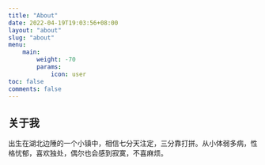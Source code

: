 ```yaml
---
title: "About"
date: 2022-04-19T19:03:56+08:00
layout: "about"
slug: "about"
menu:
    main:
        weight: -70
        params: 
            icon: user
toc: false
comments: false
---
```

## 关于我
出生在湖北边陲的一个小镇中，相信七分天注定，三分靠打拼。从小体弱多病，性格忧郁，喜欢独处，偶尔也会感到寂寞，不喜麻烦。



